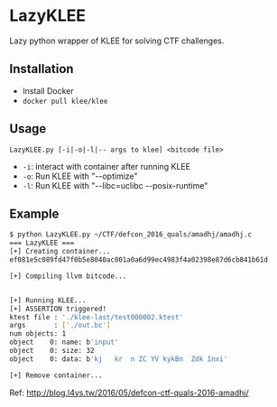 # LazyKLEE
Lazy python wrapper of KLEE for solving CTF challenges.

## Installation
- Install Docker
- `docker pull klee/klee`

## Usage

`LazyKLEE.py [-i|-o|-l|-- args to klee] <bitcode file>`

- `-i`: interact with container after running KLEE
- `-o`: Run KLEE with "--optimize"
- `-l`: Run KLEE with "--libc=uclibc --posix-runtime"

## Example
```sh
$ python LazyKLEE.py ~/CTF/defcon_2016_quals/amadhj/amadhj.c
=== LazyKLEE ===
[+] Creating container...
ef081e5c089fd47f0b5e8040ac001a0a6d99ec4983f4a02398e87d6cb841b61d

[+] Compiling llvm bitcode...


[+] Running KLEE...
[+] ASSERTION triggered!
ktest file : './klee-last/test000002.ktest'
args       : ['./out.bc']
num objects: 1
object    0: name: b'input'
object    0: size: 32
object    0: data: b'kj   kr  n ZC YV kykBn  Zdk Inxi'

[+] Remove container...
```

Ref: http://blog.l4ys.tw/2016/05/defcon-ctf-quals-2016-amadhj/
